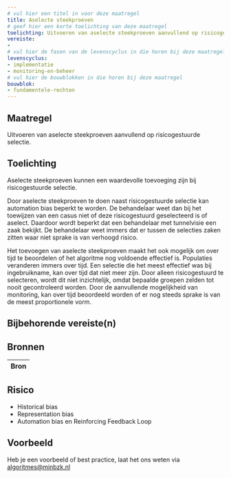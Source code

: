 ```yaml
---
# vul hier een titel in voor deze maatregel
title: Aselecte steekproeven
# geef hier een korte toelichting van deze maatregel
toelichting: Uitvoeren van aselecte steekproeven aanvullend op risicogestuurde selectie
vereiste:
- 
# vul hier de fasen van de levenscyclus in die horen bij deze maatregel
levenscyclus:
- implementatie
- monitoring-en-beheer
# vul hier de bouwblokken in die horen bij deze maatregel
bouwblok: 
- fundamentele-rechten
---
```


<!-- Let op! onderstaande regel met 'tags' niet weghalen! Deze maakt automatisch de knopjes op basis van de metadata  -->
<!-- tags -->

## Maatregel
Uitvoeren van aselecte steekproeven aanvullend op risicogestuurde selectie.

## Toelichting 
<!-- Geef hier een toelichting van deze maatregel -->
Aselecte steekproeven kunnen een waardevolle toevoeging zijn bij risicogestuurde selectie.

Door aselecte steekproeven te doen naast risicogestuurde selectie kan automation bias beperkt te worden.
De behandelaar weet dan bij het toewijzen van een casus niet of deze risicogestuurd geselecteerd is of aselect.
Daardoor wordt beperkt dat een behandelaar met tunnelvisie een zaak bekijkt.
De behandelaar weet immers dat er tussen de selecties zaken zitten waar niet sprake is van verhoogd risico.

Het toevoegen van aselecte steekproeven maakt het ook mogelijk om over tijd te beoordelen of het algoritme nog voldoende effectief is.
Populaties veranderen immers over tijd. Een selectie die het meest effectief was bij ingebruikname, kan over tijd dat niet meer zijn.
Door alleen risicogestuurd te selecteren, wordt dit niet inzichtelijk, omdat bepaalde groepen zelden tot nooit gecontroleerd worden.
Door de aanvullende mogelijkheid van monitoring, kan over tijd beoordeeld worden of er nog steeds sprake is van de meest proportionele vorm.


## Bijbehorende vereiste(n)
<!-- Hier volgt een lijst met vereisten op basis van de in de metadata ingevulde vereiste -->

<!-- Let op! onderstaande regel met 'list_vereisten_on_maatregelen_page' niet weghalen! Deze maakt automatisch een lijst van bijbehorende verseisten op basis van de metadata  -->
<!-- list_vereisten_on_maatregelen_page -->

## Bronnen 
<!-- Vul hier de relevante bronnen in voor deze maatregel -->

| Bron                        |
|-----------------------------|



## Risico 
<!-- vul hier het specifieke risico in dat kan worden gemitigeerd met behulp van deze maatregel -->
* Historical bias
* Representation bias
* Automation bias en Reinforcing Feedback Loop

## Voorbeeld
<!-- Voeg hier een voorbeeld toe, door er bijvoorbeeld naar te verwijzen -->

Heb je een voorbeeld of best practice, laat het ons weten via [algoritmes@minbzk.nl](mailto:algoritmes@minbzk.nl)


